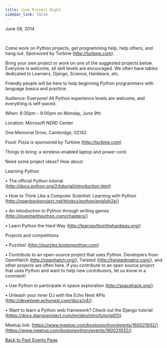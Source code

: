 ```yaml
---
title: June Project Night
sidebar_link: false
---
```


June 09, 2014


   

Come work on Python projects, get programming help, help others, and hang out. Sponsored by Turbine (http://turbine.com).

Bring your own project or work on one of the suggested projects below. Everyone is welcome, all skill levels are encouraged. We often have tables dedicated to Learners, Django, Science, Hardware, etc.

Friendly people will be here to help beginning Python programmers with language basics and practice.

Audience: Everyone! All Python experience levels are welcome, and everything is self-paced.

When: 6:30pm - 9:00pm on Monday, June 9th

Location: Microsoft NERD Center

One Memorial Drive, Cambridge, 02142

Food: Pizza is sponsored by Turbine (http://turbine.com)

Things to bring: a wireless-enabled laptop and power cord.

Need some project ideas? How about:

Learning Python

• The official Python tutorial (http://docs.python.org/2/tutorial/introduction.html)

• How to Think Like a Computer Scientist: Learning with Python (http://openbookproject.net/thinkcs/python/english2e/)

• An introduction to Python through writing games (http://inventwithpython.com/chapters/)

• Learn Python the Hard Way (http://learnpythonthehardway.org/)

Projects and competitions

• Puzzles! (http://puzzles.bostonpython.com)

• Contribute to an open-source project that uses Python. Developers from OpenHatch (http://openhatch.org/), Twisted (http://twistedmatrix.com/), and other projects are often here. If you contribute to an open source project that uses Python and want to help new contributors, let us know in a comment!

• Use Python to participate in space exploration (http://spacehack.org/).

• Unleash your inner DJ with the Echo Nest APIs (http://developer.echonest.com/docs/v4/).

• Want to learn a Python web framework? Check out the Django tutorial (https://docs.djangoproject.com/en/dev/intro/tutorial01/).


Meetup link: [https://www.meetup.com/bostonpython/events/160021932/](https://www.meetup.com/bostonpython/events/160021932/)

[Back to Past Events Page](index.md)